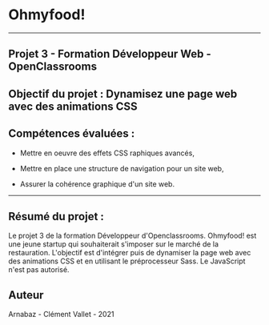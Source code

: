 # Ohmyfood!

---

## Projet 3 - Formation Développeur Web - OpenClassrooms

## Objectif du projet : Dynamisez une page web avec des animations CSS

## Compétences évaluées :

- Mettre en oeuvre des effets CSS raphiques avancés,

- Mettre en place une structure de navigation pour un site web,

- Assurer la cohérence graphique d'un site web.

---

## Résumé du projet :

Le projet 3 de la formation Développeur d'Openclassrooms. Ohmyfood! est une jeune startup qui souhaiterait s'imposer sur le marché de la restauration. L'objectif est d'intégrer puis de dynamiser la page web avec des animations CSS et en utilisant le préprocesseur Sass. Le JavaScript n'est pas autorisé.


## Auteur

Arnabaz - Clément Vallet - 2021
